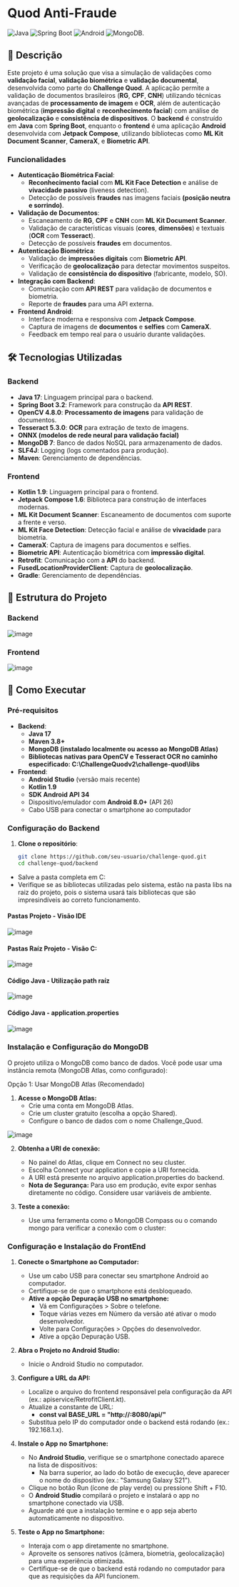 # Quod Anti-Fraude

![Java](https://img.shields.io/badge/Java-17-orange) ![Spring Boot](https://img.shields.io/badge/Spring_Boot-3.2-green) ![Android](https://img.shields.io/badge/Android-Jetpack_Compose-blue) ![MongoDB](https://img.shields.io/badge/MongoDB-7-green).

## 📖 **Descrição**

Este projeto é uma solução que visa a simulação de validações como **validação facial**, **validação biométrica** e **validação documental**, desenvolvida como parte do **Challenge Quod**. 
A aplicação permite a validação de documentos brasileiros (**RG**, **CPF**, **CNH**) utilizando técnicas avançadas de **processamento de imagem** e **OCR**, além de autenticação biométrica (**impressão digital** e **reconhecimento facial**) com análise de **geolocalização** e **consistência de dispositivos**. 
O **backend** é construído em **Java** com **Spring Boot**, enquanto o **frontend** é uma aplicação **Android** desenvolvida com **Jetpack Compose**, utilizando bibliotecas como **ML Kit Document Scanner**, **CameraX**, e **Biometric API**.


### **Funcionalidades**


- **Autenticação Biométrica Facial**:
  - **Reconhecimento facial** com **ML Kit Face Detection** e análise de **vivacidade passivo** (liveness detection).
  - Detecção de possíveis **fraudes** nas imagens faciais **(posição neutra e sorrindo)**.
- **Validação de Documentos**:
  - Escaneamento de **RG**, **CPF** e **CNH** com **ML Kit Document Scanner**.
  - Validação de características visuais (**cores**, **dimensões**) e textuais (**OCR** com **Tesseract**).
  - Detecção de possíveis **fraudes** em documentos.
- **Autenticação Biométrica**:
  - Validação de **impressões digitais** com **Biometric API**.
  - Verificação de **geolocalização** para detectar movimentos suspeitos.
  - Validação de **consistência do dispositivo** (fabricante, modelo, SO).
- **Integração com Backend**:
  - Comunicação com **API REST** para validação de documentos e biometria.
  - Reporte de **fraudes** para uma API externa.
- **Frontend Android**:
  - Interface moderna e responsiva com **Jetpack Compose**.
  - Captura de imagens de **documentos** e **selfies** com **CameraX**.
  - Feedback em tempo real para o usuário durante validações.

## 🛠️ **Tecnologias Utilizadas**

### **Backend**

- **Java 17**: Linguagem principal para o backend.
- **Spring Boot 3.2**: Framework para construção da **API REST**.
- **OpenCV 4.8.0**: **Processamento de imagens** para validação de documentos.
- **Tesseract 5.3.0**: **OCR** para extração de texto de imagens.
- **ONNX (modelos de rede neural para validação facial)**
- **MongoDB 7**: Banco de dados NoSQL para armazenamento de dados.
- **SLF4J**: Logging (logs comentados para produção).
- **Maven**: Gerenciamento de dependências.

### **Frontend**

- **Kotlin 1.9**: Linguagem principal para o frontend.
- **Jetpack Compose 1.6**: Biblioteca para construção de interfaces modernas.
- **ML Kit Document Scanner**: Escaneamento de documentos com suporte a frente e verso.
- **ML Kit Face Detection**: Detecção facial e análise de **vivacidade** para biometria.
- **CameraX**: Captura de imagens para documentos e selfies.
- **Biometric API**: Autenticação biométrica com **impressão digital**.
- **Retrofit**: Comunicação com a **API** do backend.
- **FusedLocationProviderClient**: Captura de **geolocalização**.
- **Gradle**: Gerenciamento de dependências.

## 📂 **Estrutura do Projeto**

### **Backend**

![image](https://github.com/user-attachments/assets/ab17e8d3-e7ca-4cc4-81e7-d325ac6d9f2c)

### **Frontend**

![image](https://github.com/user-attachments/assets/95780543-d9bf-4b01-9e01-02e304d0cd24)


## 🚀 **Como Executar**

### **Pré-requisitos**

- **Backend**:
  - **Java 17**
  - **Maven 3.8+**
  - **MongoDB (instalado localmente ou acesso ao MongoDB Atlas)**
  - **Bibliotecas nativas para OpenCV e Tesseract OCR no caminho especificado: C:\ChallengeQuodv2\challenge-quod\libs**
- **Frontend**:
  - **Android Studio** (versão mais recente)
  - **Kotlin 1.9**
  - **SDK Android API 34**
  - Dispositivo/emulador com **Android 8.0+** (API 26)
  - Cabo USB para conectar o smartphone ao computador

 ### **Configuração do Backend**

1. **Clone o repositório**:
   ```bash
   git clone https://github.com/seu-usuario/challenge-quod.git
   cd challenge-quod/backend
  - Salve a pasta completa em C:
  - Verifique se as bibliotecas utilizadas pelo sistema, estão na pasta libs na raiz do projeto, pois o sistema usará tais bibliotecas que são impresindíveis ao correto funcionamento.


 #### **Pastas Projeto - Visão IDE**
  ![image](https://github.com/user-attachments/assets/71185fdd-96a5-45d1-835b-7b538cde1265)

#### **Pastas Raíz Projeto - Visão C:**
  ![image](https://github.com/user-attachments/assets/5d3f1108-8d87-4dad-a1a0-3d063c88f4bd)

#### **Código Java - Utilização path raíz**
  ![image](https://github.com/user-attachments/assets/5875b328-e8a4-482f-a6e5-91ad8d29b710)

  #### **Código Java - application.properties**
  ![image](https://github.com/user-attachments/assets/bfa1f752-ef56-4842-9a55-13044f9b9a04)



### **Instalação e Configuração do MongoDB**
O projeto utiliza o MongoDB como banco de dados. Você pode usar uma instância remota (MongoDB Atlas, como configurado):

Opção 1: Usar MongoDB Atlas (Recomendado)

1. **Acesse o MongoDB Atlas:**
   - Crie uma conta em MongoDB Atlas.
   - Crie um cluster gratuito (escolha a opção Shared).
   - Configure o banco de dados com o nome Challenge_Quod.
     
![image](https://github.com/user-attachments/assets/60f6f033-70e8-455e-8407-3e601b440e00)

2. **Obtenha a URI de conexão:**
   - No painel do Atlas, clique em Connect no seu cluster.
   - Escolha Connect your application e copie a URI fornecida.
   - A URI está presente no arquivo application.properties do backend.
   - **Nota de Segurança:** Para uso em produção, evite expor senhas diretamente no código. Considere usar variáveis de ambiente.

3. **Teste a conexão:**
   - Use uma ferramenta como o MongoDB Compass ou o comando mongo para verificar a conexão com o cluster:

### **Configuração e Instalação do FrontEnd**

1. **Conecte o Smartphone ao Computador:**
   - Use um cabo USB para conectar seu smartphone Android ao computador.
   - Certifique-se de que o smartphone está desbloqueado.
   - **Ative a opção Depuração USB no smartphone:**
      - Vá em Configurações > Sobre o telefone.
      - Toque várias vezes em Número da versão até ativar o modo desenvolvedor.
      - Volte para Configurações > Opções do desenvolvedor.
      - Ative a opção Depuração USB.


2. **Abra o Projeto no Android Studio:**
   - Inicie o Android Studio no computador.

  
3. **Configure a URL da API:**
   - Localize o arquivo do frontend responsável pela configuração da API (ex.: apiservice/RetrofitClient.kt).
   - Atualize a constante de URL:
     - **const val BASE_URL = "http://<seu-ip>:8080/api/"**
   - Substitua <seu-ip> pelo IP do computador onde o backend está rodando (ex.: 192.168.1.x).

  
4. **Instale o App no Smartphone:**
   - No **Android Studio**, verifique se o smartphone conectado aparece na lista de dispositivos:
     - Na barra superior, ao lado do botão de execução, deve aparecer o nome do dispositivo (ex.: "Samsung Galaxy S21").
   - Clique no botão Run (ícone de play verde) ou pressione Shift + F10.
   - O **Android Studio** compilará o projeto e instalará o app no smartphone conectado via USB.
   - Aguarde até que a instalação termine e o app seja aberto automaticamente no dispositivo.

    
5. **Teste o App no Smartphone:**
   - Interaja com o app diretamente no smartphone.
   - Aproveite os sensores nativos (câmera, biometria, geolocalização) para uma experiência otimizada.
   - Certifique-se de que o backend está rodando no computador para que as requisições da API funcionem.
